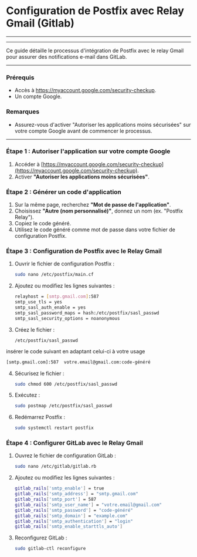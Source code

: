 # Configuration de Postfix avec Relay Gmail (Gitlab)

---
---

Ce guide détaille le processus d'intégration de Postfix avec le relay Gmail pour assurer des notifications e-mail dans GitLab.  

---  

### Prérequis
- Accès à https://myaccount.google.com/security-checkup.
- Un compte Google.  

### Remarques
- Assurez-vous d'activer "Autoriser les applications moins sécurisées" sur votre compte Google avant de commencer le processus.  

---  

### Étape 1 : Autoriser l'application sur votre compte Google  

1. Accéder à [https://myaccount.google.com/security-checkup](https://myaccount.google.com/security-checkup).
2. Activer **"Autoriser les applications moins sécurisées"**.  

### Étape 2 : Générer un code d'application  
1. Sur la même page, recherchez **"Mot de passe de l'application"**.  
2. Choisissez **"Autre (nom personnalisé)"**, donnez un nom (ex. "Postfix Relay").  
3. Copiez le code généré.  
4. Utilisez le code généré comme mot de passe dans votre fichier de configuration Postfix.  

### Étape 3 : Configuration de Postfix avec le Relay Gmail  

1. Ouvrir le fichier de configuration Postfix :
   
   ```bash
   sudo nano /etc/postfix/main.cf
   ```  

2. Ajoutez ou modifiez les lignes suivantes :
   
   ```bash
   relayhost = [smtp.gmail.com]:587
   smtp_use_tls = yes
   smtp_sasl_auth_enable = yes
   smtp_sasl_password_maps = hash:/etc/postfix/sasl_passwd
   smtp_sasl_security_options = noanonymous
   ```  

3. Créez le fichier :
   
   `/etc/postfix/sasl_passwd`  
   
insérer le code suivant en adaptant celui-ci à votre usage
   
   ```bash
   [smtp.gmail.com]:587  votre.email@gmail.com:code-généré
   ```  

4. Sécurisez le fichier :
   
   ```bash
   sudo chmod 600 /etc/postfix/sasl_passwd
   ```  

5. Exécutez :
   
   ```bash
   sudo postmap /etc/postfix/sasl_passwd
   ```  

6. Redémarrez Postfix :
   
   ```bash
   sudo systemctl restart postfix 
   ```  

### Étape 4 : Configurer GitLab avec le Relay Gmail  

1. Ouvrez le fichier de configuration GitLab :
   
   ```bash
   sudo nano /etc/gitlab/gitlab.rb
   ```  

2. Ajoutez ou modifiez les lignes suivantes :
   
   ```bash
   gitlab_rails['smtp_enable'] = true
   gitlab_rails['smtp_address'] = "smtp.gmail.com"
   gitlab_rails['smtp_port'] = 587
   gitlab_rails['smtp_user_name'] = "votre.email@gmail.com"
   gitlab_rails['smtp_password'] = "code-généré"
   gitlab_rails['smtp_domain'] = "example.com"
   gitlab_rails['smtp_authentication'] = "login"
   gitlab_rails['smtp_enable_starttls_auto']
   ```  

3. Reconfigurez GitLab :
   
   ```bash
   sudo gitlab-ctl reconfigure
   ```
